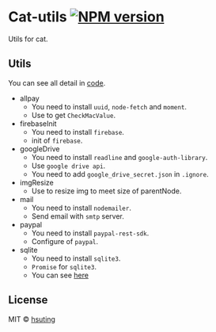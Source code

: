 # Cat-utils [![NPM version][npm-image]][npm-url]
Utils for cat.

## Utils
You can see all detail in [code](./src).
- allpay
  - You need to install `uuid`, `node-fetch` and `moment`.
  - Use to get `CheckMacValue`.
- firebaseInit
  - You need to install `firebase`.
  - init of `firebase`.
- googleDrive
  - You need to install `readline` and `google-auth-library`.
  - Use `google drive api`.
  - You need to add `google_drive_secret.json` in `.ignore`.
- imgResize
  - Use to resize img to meet size of parentNode.
- mail
  - You need to install `nodemailer`.
  - Send email with `smtp` server.
- paypal
  - You need to install `paypal-rest-sdk`.
  - Configure of `paypal`.
- sqlite
  - You need to install `sqlite3`.
  - `Promise` for `sqlite3`.
  - You can see [here](./test/sqlite)

## License
MIT © [hsuting](http://hsuting.com)

[npm-image]: https://badge.fury.io/js/cat-utils.svg
[npm-url]: https://npmjs.org/package/cat-utils

